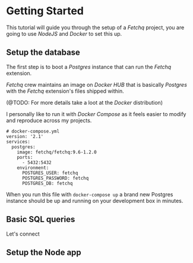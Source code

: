 # Getting Started

This tutorial will guide you through the setup of a _Fetchq_ project, you are going to use
_NodeJS_ and _Docker_ to set this up.

## Setup the database

The first step is to boot a _Postgres_ instance that can run the _Fetchq_ extension.

_Fetchq_ crew maintains an image on _Docker HUB_ that is basically _Postgres_ with the
_Fetchq_ extension's files shipped within.

(@TODO: For more details take a loot at the _Docker_ distribution)

I personally like to run it with _Docker Compose_ as it feels easier to modify and 
reproduce across my projects.

```
# docker-compose.yml
version: '2.1'
services:
  postgres:
    image: fetchq/fetchq:9.6-1.2.0
    ports:
      - 5432:5432
    environment:
      POSTGRES_USER: fetchq
      POSTGRES_PASSWORD: fetchq
      POSTGRES_DB: fetchq

```

When you run this file with `docker-compose up` a brand new Postgres instance should be
up and running on your development box in minutes.

## Basic SQL queries

Let's connect

## Setup the Node app